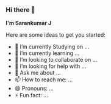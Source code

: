 ### Hi there 👋

**I'm Sarankumar J**

Here are some ideas to get you started:

- 🔭 I’m currently Studying on ...
- 🌱 I’m currently learning ...
- 👯 I’m looking to collaborate on ...
- 🤔 I’m looking for help with ...
- 💬 Ask me about ...
- 📫 How to reach me: ...
- 😄 Pronouns: ...
- ⚡ Fun fact: ...

